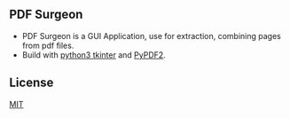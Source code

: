 ## PDF Surgeon               

- PDF Surgeon is a GUI Application, use for extraction, combining pages from pdf files.
- Build with [python3 tkinter](https://docs.python.org/3.5/library/tkinter.html) and [PyPDF2](https://pythonhosted.org/PyPDF2/).

## License
   [MIT](https://en.wikipedia.org/wiki/MIT_License "MIT Wikipedia Page")
